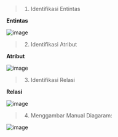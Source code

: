 >1. Identifikasi Entintas

**Entintas**

![image](https://github.com/dhafimuammar/TUGAS-PRAKTIKUM/assets/160202301/c6c8ab05-46c3-4970-a19a-a393939109e6)

>2. Identifikasi Atribut

**Atribut**

![image](https://github.com/dhafimuammar/TUGAS-PRAKTIKUM/assets/160202301/a6ea9722-fd74-4c2c-a4fe-72de56192593)

>3. Identifikasi Relasi

**Relasi**

![image](https://github.com/dhafimuammar/TUGAS-PRAKTIKUM/assets/160202301/c58e651f-775f-4b83-945d-798b5f1459df)

>4. Menggambar Manual Diagaram:

![image](https://github.com/dhafimuammar/TUGAS-PRAKTIKUM/assets/160202301/cab87945-a798-4401-8ad8-ecb7752e26a4)




   
